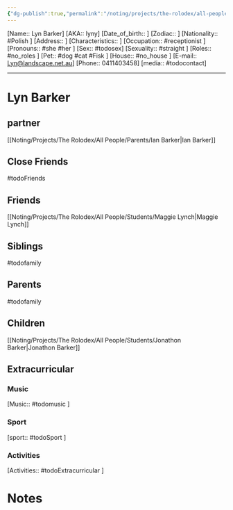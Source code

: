 ```yaml
---
{"dg-publish":true,"permalink":"/noting/projects/the-rolodex/all-people/parents/lyn-barker/","dgHomeLink":true,"dgPassFrontmatter":false}
---
```


[Name:: Lyn Barker]
[AKA:: lyny]
[Date_of_birth:: ]
[Zodiac::  ]
[Nationality:: #Polish  ]
[Address:: ]
[Characteristics::  ]
[Occupation:: #receptionist ]
[Pronouns:: #she #her  ]
[Sex:: #todosex]
[Sexuality:: #straight ]
[Roles:: #no_roles ]
[Pet:: #dog #cat #Fisk ]
[House:: #no_house ]
[E-mail:: Lyn@landscape.net.au]
[Phone:: 0411403458]
[media:: #todocontact]

---
# Lyn Barker
## partner
[[Noting/Projects/The Rolodex/All People/Parents/Ian Barker|Ian Barker]]
## Close Friends
#todoFriends
## Friends
[[Noting/Projects/The Rolodex/All People/Students/Maggie Lynch|Maggie Lynch]]
## Siblings
#todofamily
## Parents
#todofamily
## Children
[[Noting/Projects/The Rolodex/All People/Students/Jonathon Barker|Jonathon Barker]]
## Extracurricular
### Music
[Music:: #todomusic ]
### Sport
[sport:: #todoSport ]
### Activities
[Activities:: #todoExtracurricular ]
# Notes
